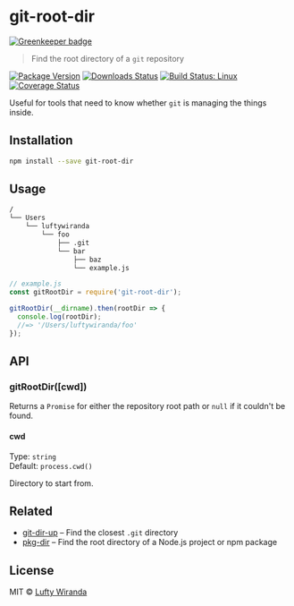 # git-root-dir

[![Greenkeeper badge](https://badges.greenkeeper.io/luftywiranda13/git-root-dir.svg)](https://greenkeeper.io/)

> Find the root directory of a `git` repository

[![Package Version](https://img.shields.io/npm/v/git-root-dir.svg?style=flat-square)](https://www.npmjs.com/package/git-root-dir)
[![Downloads Status](https://img.shields.io/npm/dm/git-root-dir.svg?style=flat-square)](https://npm-stat.com/charts.html?package=git-root-dir&from=2016-04-01)
[![Build Status: Linux](https://img.shields.io/travis/luftywiranda13/git-root-dir/master.svg?style=flat-square)](https://travis-ci.org/luftywiranda13/git-root-dir)
[![Coverage Status](https://img.shields.io/codecov/c/github/luftywiranda13/git-root-dir/master.svg?style=flat-square)](https://codecov.io/gh/luftywiranda13/git-root-dir)

Useful for tools that need to know whether `git` is managing the things inside.

## Installation

```sh
npm install --save git-root-dir
```

## Usage

```sh
/
└── Users
    └── luftywiranda
        └── foo
            ├── .git
            └── bar
                ├── baz
                └── example.js
```

```js
// example.js
const gitRootDir = require('git-root-dir');

gitRootDir(__dirname).then(rootDir => {
  console.log(rootDir);
  //=> '/Users/luftywiranda/foo'
});
```

## API

### gitRootDir([cwd])

Returns a `Promise` for either the repository root path or `null` if it couldn't be found.

#### cwd

Type: `string`<br />
Default: `process.cwd()`

Directory to start from.

## Related

* [git-dir-up](https://github.com/luftywiranda13/git-dir-up) – Find the closest `.git` directory
* [pkg-dir](https://github.com/sindresorhus/pkg-dir) – Find the root directory of a Node.js project or npm package

## License

MIT &copy; [Lufty Wiranda](https://www.luftywiranda.com)
